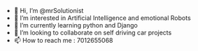 - 👋 Hi, I’m @mrSolutionist
- 👀 I’m interested in Artificial Intelligence and emotional Robots
- 🌱 I’m currently learning python and Django
- 💞️ I’m looking to collaborate on self driving car projects
- 📫 How to reach me :
7012655068

<!---
mrSolutionist/mrSolutionist is a ✨ special ✨ repository because its `README.md` (this file) appears on your GitHub profile.
You can click the Preview link to take a look at your changes.
--->
